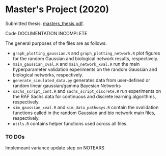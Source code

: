 # Master's Project (2020)
Submitted thesis: [masters_thesis.pdf](./masters_thesis.pdf).

Code DOCUMENTATION INCOMPLETE

The general purposes of the files are as follows:

* `graph_plotting_gaussian.R` and `graph_plotting_network.R` plot figures for the random Gaussian and biological network results, respectively.
* `main_gaussian_xval.R`  and `main_network_xval.R` run the main hyperparameter validation experiments on the random Gaussian and biological networks, respectively.
* `generate_simulated_data.py` generates data from user-defined or random linear gaussian/gamma Bayesian Networks
* `sachs_script_cont.R` and `sachs_script_discrete.R` run experiments on the RAF Sachs data for continuous and discrete learning algorithms, respectively.
* `sim_gaussian_xval.R` and `sim_data_pathways.R` contain the xvalidation functions called in the random Gaussian and bio network main files, respectively.
* `utils.R` contains helper functions used across all files.

### TO DOs
Implemeant variance update step on NOTEARS
